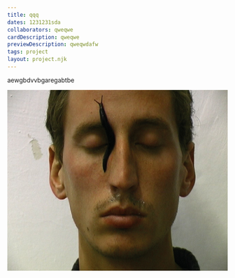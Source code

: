 ```yaml
---
title: qqq
dates: 1231231sda
collaborators: qweqwe
cardDescription: qweqwe
previewDescription: qweqwdafw
tags: project
layout: project.njk
---
```

aewgbdvvbgaregabtbe

![](/assets/data/the-naked-snail_production-still_2006_-c-sam-hopkins-4.jpg)
